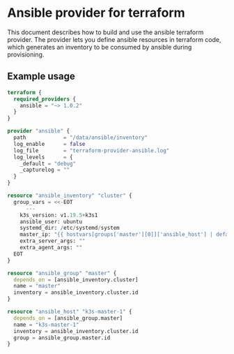 # Ansible provider for terraform
This document describes how to build and use the ansible terraform provider.
The provider lets you define ansible resources in terraform code, which generates
an inventory to be consumed by ansible during provisioning.

## Example usage

```terraform
terraform {
  required_providers {
    ansible = "~> 1.0.2"
  }
}

provider "ansible" {
  path            = "/data/ansible/inventory"
  log_enable      = false
  log_file        = "terraform-provider-ansible.log"
  log_levels      = {
    _default = "debug"
    _capturelog = ""
  }
}

resource "ansible_inventory" "cluster" {
  group_vars = <<-EOT
      ---
    k3s_version: v1.19.5+k3s1
    ansible_user: ubuntu
    systemd_dir: /etc/systemd/system
    master_ip: "{{ hostvars[groups['master'][0]]['ansible_host'] | default(groups['master'][0]) }}"
    extra_server_args: ""
    extra_agent_args: ""
  EOT
}

resource "ansible_group" "master" {
  depends_on = [ansible_inventory.cluster]
  name = "master"
  inventory = ansible_inventory.cluster.id
}

resource "ansible_host" "k3s-master-1" {
  depends_on = [ansible_group.master]
  name = "k3s-master-1"
  inventory = ansible_inventory.cluster.id
  group = ansible_group.master.id
}
```
